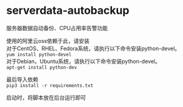 # serverdata-autobackup
服务器数据自动备份、CPU占用率告警功能

使用的阿里云oss依赖于此，请安装  
对于CentOS、RHEL、Fedora系统，请执行以下命令安装python-devel。  
`yum install python-devel `                
对于Debian，Ubuntu系统，请执行以下命令安装python-devel。  
`apt-get install python-dev   `  

最后导入依赖  
`pip3 install -r requirements.txt`


启动时，将脚本放在后台运行即可
